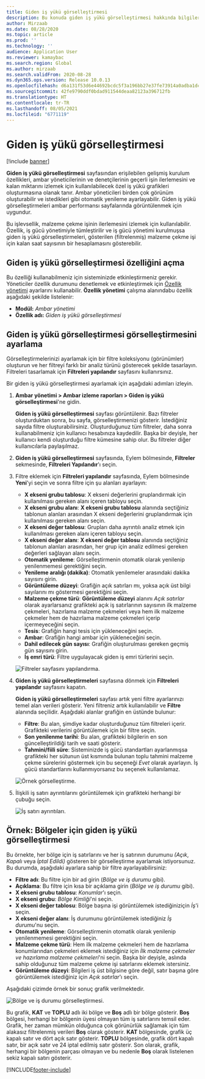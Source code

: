 ```yaml
---
title: Giden iş yükü görselleştirmesi
description: Bu konuda giden iş yükü görselleştirmesi hakkında bilgiler verilmiştir. Bu işlevsellik, ambar yöneticilerinin ve denetçilerinin geçerli işin ilerlemesini ve kalan miktarını izlemek için kullanılabilecek özel iş yükü grafikleri oluşturmasına olanak tanır. Ambar yöneticileri birden çok görünüm oluşturabilir ve istedikleri gibi otomatik yenileme ayarlayabilir.
author: Mirzaab
ms.date: 08/28/2020
ms.topic: article
ms.prod: ''
ms.technology: ''
audience: Application User
ms.reviewer: kamaybac
ms.search.region: Global
ms.author: mirzaab
ms.search.validFrom: 2020-08-28
ms.dyn365.ops.version: Release 10.0.13
ms.openlocfilehash: d6a131f53d6e44692bcdc5f3a196bb27e37fe73914a0adba1dcd7822f552d1f8
ms.sourcegitcommit: 42fe9790ddf0bdad911544deaa82123a396712fb
ms.translationtype: HT
ms.contentlocale: tr-TR
ms.lasthandoff: 08/05/2021
ms.locfileid: "6771119"
---
```

# <a name="outbound-workload-visualization"></a>Giden iş yükü görselleştirmesi

[!include [banner](../includes/banner.md)]

**Giden iş yükü görselleştirmesi** sayfasından erişilebilen gelişmiş kurulum özellikleri, ambar yöneticilerinin ve denetçilerinin geçerli işin ilerlemesini ve kalan miktarını izlemek için kullanılabilecek özel iş yükü grafikleri oluşturmasına olanak tanır. Ambar yöneticileri birden çok görünüm oluşturabilir ve istedikleri gibi otomatik yenileme ayarlayabilir. Giden iş yükü görselleştirmeleri ambar performansı sayfalarında görüntülenmek için uygundur.

Bu işlevsellik, malzeme çekme işinin ilerlemesini izlemek için kullanılabilir. Özellik, iş gücü yönetimiyle tümleştirilir ve iş gücü yönetimi kurulmuşsa giden iş yükü görselleştirmeleri, gösterilen (filtrelenmiş) malzeme çekme işi için kalan saat sayısının bir hesaplamasını gösterebilir.

## <a name="turn-on-the-outbound-workload-visualization-feature"></a>Giden iş yükü görselleştirmesi özelliğini açma

Bu özelliği kullanabilmeniz için sisteminizde etkinleştirmeniz gerekir. Yöneticiler özellik durumunu denetlemek ve etkinleştirmek için [Özellik yönetimi](../../fin-ops-core/fin-ops/get-started/feature-management/feature-management-overview.md) ayarlarını kullanabilir. **Özellik yönetimi** çalışma alanındabu özellik aşağıdaki şekilde listelenir:

- **Modül:** *Ambar yönetimi*
- **Özellik adı:** *Giden iş yükü görselleştirmesi*

## <a name="set-up-outbound-workload-visualizations"></a>Giden iş yükü görselleştirmesi görselleştirmesini ayarlama

Görselleştirmelerinizi ayarlamak için bir filtre koleksiyonu (görünümler) oluşturun ve her filtreyi farklı bir analiz türünü gösterecek şekilde tasarlayın. Filtreleri tasarlamak için **Filtreleri yapılandır** sayfasını kullanırsınız.

Bir giden iş yükü görselleştirmesi ayarlamak için aşağıdaki adımları izleyin.

1. **Ambar yönetimi \> Ambar izleme raporları \> Giden iş yükü görselleştirmesi**'ne gidin.

    **Giden iş yükü görselleştirmesi** sayfası görüntülenir. Bazı filtreler oluşturduktan sonra, bu sayfa, görselleştirmenizi gösterir. İstediğiniz sayıda filtre oluşturabilirsiniz. Oluşturduğunuz tüm filtreler, daha sonra kullanabilmeniz için kullanıcı hesabınıza kaydedilir. Başka bir deyişle, her kullanıcı kendi oluşturduğu filtre kümesine sahip olur. Bu filtreler diğer kullanıcılarla paylaşılmaz.

1. **Giden iş yükü görselleştirmesi** sayfasında, Eylem bölmesinde, **Filtreler** sekmesinde, **Filtreleri Yapılandır**'ı seçin.
1. Filtre eklemek için **Filtreleri yapılandır** sayfasında, Eylem bölmesinde **Yeni**'yi seçin ve sonra filtre için şu alanları ayarlayın:

    - **X ekseni grubu tablosu**: X ekseni değerlerini gruplandırmak için kullanılması gereken alanı içeren tabloyu seçin.
    - **X ekseni grubu alanı**: **X ekseni grubu tablosu** alanında seçtiğiniz tablonun alanları arasından X ekseni değerlerini gruplandırmak için kullanılması gereken alanı seçin.
    - **X ekseni değer tablosu**: Grupları daha ayrıntılı analiz etmek için kullanılması gereken alanı içeren tabloyu seçin.
    - **X ekseni değer alanı**: **X ekseni değer tablosu** alanında seçtiğiniz tablonun alanları arasından, her grup için analiz edilmesi gereken değerleri sağlayan alanı seçin.
    - **Otomatik yenileme**: Görselleştirmenin otomatik olarak yenilenip yenilenmemesi gerektiğini seçin.
    - **Yenileme aralığı (dakika)**: Otomatik yenilemeler arasındaki dakika sayısını girin.
    - **Görüntüleme düzeyi**: Grafiğin açık satırları mı, yoksa açık üst bilgi sayılarını mı göstermesi gerektiğini seçin.
    - **Malzeme çekme türü**: **Görüntüleme düzeyi** alanını _Açık satırlar_ olarak ayarlarsanız grafikteki açık iş satırlarının sayısının ilk malzeme çekmeleri, hazırlama malzeme çekmeleri veya hem ilk malzeme çekmeler hem de hazırlama malzeme çekmeleri içerip içermeyeceğini seçin.
    - **Tesis**: Grafiğin hangi tesis için yükleneceğini seçin.
    - **Ambar**: Grafiğin hangi ambar için yükleneceğini seçin.
    - **Dahil edilecek gün sayısı**: Grafiğin oluşturulması gereken geçmiş gün sayısını girin.
    - **İş emri türü**: Filtre uygulayacak giden iş emri türlerini seçin.

    ![Filtreler sayfasını yapılandırma.](media/work-viz-filters-1.png "Filtreler sayfasını yapılandırma")

1. **Giden iş yükü görselleştirmeleri** sayfasına dönmek için **Filtreleri yapılandır** sayfasını kapatın.

    **Giden iş yükü görselleştirmeleri** sayfası artık yeni filtre ayarlarınızı temel alan verileri gösterir. Yeni filtreniz artık kullanılabilir ve **Filtre** alanında seçilidir. Aşağıdaki alanlar grafiğin en üstünde bulunur:

    - **Filtre**: Bu alan, şimdiye kadar oluşturduğunuz tüm filtreleri içerir. Grafikteki verilerini görüntülemek için bir filtre seçin.
    - **Son yenilenme tarihi**: Bu alan, grafikteki bilgilerin en son güncelleştirildiği tarih ve saati gösterir.
    - **Tahmini/fiili süre**: Sisteminizde iş gücü standartları ayarlanmışsa grafikteki her sütunun üst kısmında bulunan toplu tahmini malzeme çekme sürelerini göstermek için bu seçeneği *Evet* olarak ayarlayın. İş gücü standartlarını kullanmıyorsanız bu seçenek kullanılamaz.

    ![Örnek görselleştirme.](media/work-viz-chart.png "Örnek görselleştirme")

1. İlişkili iş satırı ayrıntılarını görüntülemek için grafikteki herhangi bir çubuğu seçin.

    ![İş satırı ayrıntıları.](media/work-viz-work-details.png "İş satırı ayrıntıları")

## <a name="example-outbound-workload-visualization-for-zones"></a>Örnek: Bölgeler için giden iş yükü görselleştirmesi

Bu örnekte, her bölge için iş satırlarını ve her iş satırının durumunu _(Açık_, _Kapalı_ veya _İptal Edildi)_ gösteren bir görselleştirme ayarlamak istiyorsunuz. Bu durumda, aşağıdaki ayarlara sahip bir filtre ayarlayabilirsiniz:

- **Filtre adı**: Bu filtre için bir ad girin (_Bölge ve iş durumu_ gibi).
- **Açıklama**: Bu filtre için kısa bir açıklama girin (_Bölge ve iş durumu_ gibi).
- **X ekseni grubu tablosu**: _Konumlar_'ı seçin.
- **X ekseni grubu**: _Bölge Kimliği_'ni seçin.
- **X ekseni değer tablosu**: Bölge başına işi görüntülemek istediğiniziçin _İş_'i seçin.
- **X ekseni değer alanı**: İş durumunu görüntülemek istediğiniz _İş durumu_'nu seçin.
- **Otomatik yenileme**: Görselleştirmenin otomatik olarak yenilenip yenilenmemesi gerektiğini seçin.
- **Malzeme çekme türü**: Hem ilk malzeme çekmeleri hem de hazırlama konumlarından çekmeleri eklemek istediğiniz için _İlk malzeme çekmeler ve hazırlama malzeme çekmeleri_'ni seçin. Başka bir deyişle, aslında sahip olduğunuz tüm malzeme çekme işi satırlarını eklemek istersiniz.
- **Görüntüleme düzeyi**: Bilgileri iş üst bilgisine göre değil, satır başına göre görüntülemek istediğiniz için _Açık satırlar_'ı seçin.

Aşağıdaki çizimde örnek bir sonuç grafik verilmektedir.

![Bölge ve iş durumu görselleştirmesi.](media/work-viz-chart.png "Bölge ve iş durumu görselleştirmesi")

Bu grafik, **KAT** ve **TOPLU** adlı iki bölge ve **Boş** adlı bir bölge gösterir. **Boş** bölgesi, herhangi bir bölgenin üyesi olmayan tüm iş satırlarını temsil eder. Grafik, her zaman mümkün olduğunca çok görünürlük sağlamak için tüm alakasız filtrelenmiş verileri **Boş** olarak gösterir. **KAT** bölgesinde, grafik üç kapalı satır ve dört açık satır gösterir. **TOPLU** bölgesinde, grafik dört kapalı satır, bir açık satır ve 24 iptal edilmiş satır gösterir. Son olarak, grafik, herhangi bir bölgenin parçası olmayan ve bu nedenle **Boş** olarak listelenen sekiz kapalı satırı gösterir.


[!INCLUDE[footer-include](../../includes/footer-banner.md)]